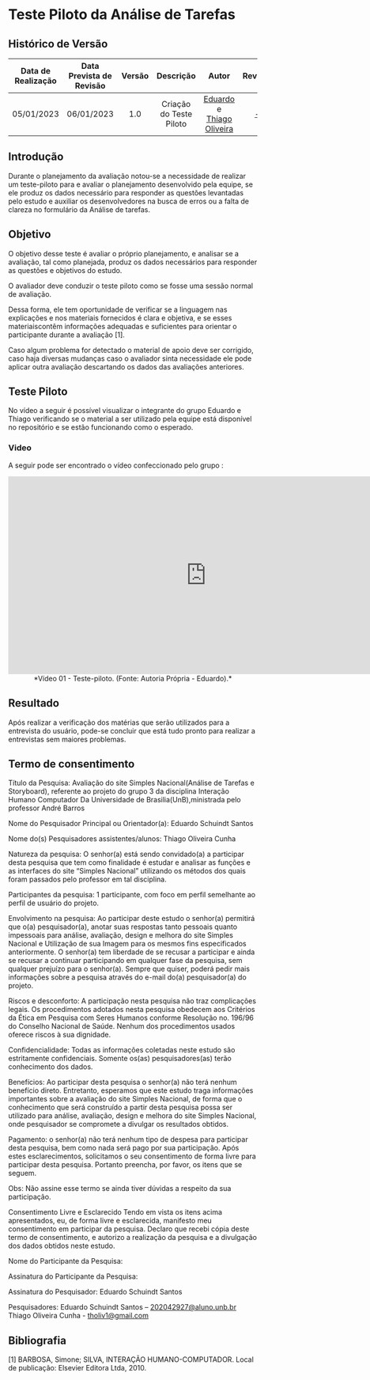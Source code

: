 # Teste Piloto da Análise de Tarefas

## Histórico de Versão  
|Data de Realização|Data Prevista de Revisão|Versão|Descrição|Autor|Revisor|  
| :----------: | :------: | :-----------: | :---------: |:---------: | :---------: |  
|05/01/2023|06/01/2023|1.0|Criação do Teste Piloto|[Eduardo](https://github.com/edudsan) e [Thiago Oliveira](https://github.com/thiab394)| [-](https://github.com/) | 

## Introdução 
Durante o planejamento da avaliação notou-se a necessidade de realizar um teste-piloto para e avaliar o planejamento desenvolvido pela equipe, se ele produz os dados 
necessário para responder as questões levantadas pelo estudo e auxiliar os desenvolvedores na busca de erros ou a falta de clareza no formulário da Análise de tarefas. 

## Objetivo 
O objetivo desse teste é avaliar o próprio planejamento, e analisar se a avaliação, tal como planejada, produz os dados necessários para responder as questões e objetivos do estudo. 

O avaliador deve conduzir o teste piloto como se fosse uma sessão normal de avaliação. 

Dessa forma, ele tem oportunidade de verificar se a linguagem nas explicações e nos materiais fornecidos é clara e objetiva, e se esses materiaiscontêm informações adequadas e suficientes para orientar o participante durante a avaliação [1].

Caso algum problema for detectado o material de apoio deve ser corrigido, caso haja diversas mudanças caso o avaliador sinta necessidade ele pode aplicar outra avaliação descartando os dados das avaliações anteriores. 

## Teste Piloto 

No vídeo a seguir é possível visualizar o integrante do grupo Eduardo e Thiago verificando se o material a ser utilizado pela equipe está disponível no repositório e se estão funcionando como o esperado.

### Video 
A seguir pode ser encontrado o vídeo confeccionado pelo grupo :

<center>

<iframe width="800" height="400" src="https://youtu.be/o2Z10FmGfKM" frameborder="0" allow="accelerometer; autoplay; clipboard-write; encrypted-media; gyroscope; picture-in-picture" allowfullscreen></iframe>
*Vídeo 01 - Teste-piloto. (Fonte: Autoria Própria - Eduardo).*

</center>

## Resultado 
Após realizar a verificação dos matérias que serão utilizados para a entrevista do usuário, pode-se concluir que está tudo pronto para realizar a entrevistas sem maiores problemas. 

## Termo de consentimento 
 
Título da Pesquisa: Avaliação do site Simples Nacional(Análise de Tarefas e Storyboard), referente ao projeto do grupo 3 da disciplina Interação Humano Computador Da Universidade de Brasilia(UnB),ministrada pelo professor André Barros

Nome do Pesquisador Principal ou Orientador(a): Eduardo Schuindt Santos

Nome do(s) Pesquisadores assistentes/alunos: Thiago Oliveira Cunha 

Natureza da pesquisa: O senhor(a) está sendo convidado(a) a participar desta pesquisa que tem como finalidade é estudar e analisar as funções e as interfaces do site “Simples Nacional” utilizando os métodos dos quais foram passados pelo professor em tal disciplina.

Participantes da pesquisa: 1 participante, com foco em perfil semelhante ao perfil de usuário do projeto.

Envolvimento na pesquisa: Ao participar deste estudo o senhor(a) permitirá que o(a) pesquisador(a), anotar suas respostas tanto pessoais quanto impessoais para análise, avaliação, design e melhora do site Simples Nacional e Utilização de sua Imagem para os mesmos fins especificados anteriormente. O senhor(a) tem liberdade de se recusar a participar e ainda se recusar a continuar participando em qualquer fase da pesquisa, sem qualquer prejuízo para o senhor(a). Sempre que quiser, poderá pedir mais informações sobre a pesquisa através do e-mail do(a) pesquisador(a) do projeto.

Riscos e desconforto: A participação nesta pesquisa não traz complicações legais. Os procedimentos adotados nesta pesquisa obedecem aos Critérios da Ética em Pesquisa com Seres Humanos conforme Resolução no. 196/96 do Conselho Nacional de Saúde. Nenhum dos procedimentos usados oferece riscos à sua dignidade.

Confidencialidade: Todas as informações coletadas neste estudo são estritamente confidenciais. Somente os(as) pesquisadores(as) terão conhecimento dos dados.

Benefícios: Ao participar desta pesquisa o senhor(a) não terá nenhum benefício direto. Entretanto, esperamos que este estudo traga informações importantes sobre a avaliação do site Simples Nacional, de forma que o conhecimento que será construído a partir desta pesquisa possa ser utilizado para análise, avaliação, design e melhora do site Simples Nacional, onde pesquisador se compromete a divulgar os resultados obtidos.

Pagamento: o senhor(a) não terá nenhum tipo de despesa para participar desta pesquisa, bem como nada será pago por sua participação.
Após estes esclarecimentos, solicitamos o seu consentimento de forma livre para participar desta pesquisa. Portanto preencha, por favor, os itens que se seguem.

Obs: Não assine esse termo se ainda tiver dúvidas a respeito da sua participação.

Consentimento Livre e Esclarecido
Tendo em vista os itens acima apresentados, eu, de forma livre e esclarecida, manifesto meu consentimento em participar da pesquisa. Declaro que recebi cópia deste termo de consentimento, e autorizo a realização da pesquisa e a divulgação dos dados obtidos neste estudo.

Nome do Participante da Pesquisa: 

Assinatura do Participante da Pesquisa: 

Assinatura do Pesquisador: Eduardo Schuindt Santos

Pesquisadores: Eduardo Schuindt Santos – 202042927@aluno.unb.br 
Thiago Oliveira Cunha - tholiv1@gmail.com


## Bibliografia

[1] BARBOSA, Simone; SILVA, INTERAÇÃO HUMANO-COMPUTADOR. Local de publicação: Elsevier Editora Ltda, 2010. 
